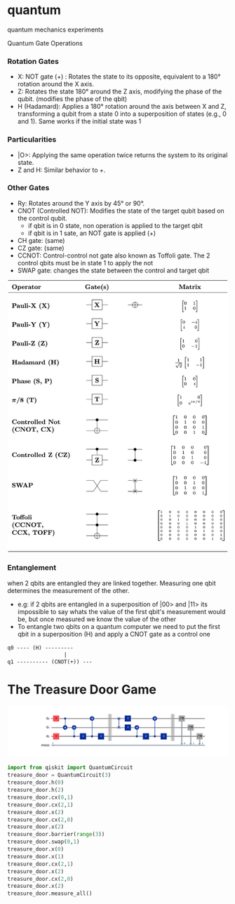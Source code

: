 # quantum
quantum mechanics experiments



Quantum Gate Operations

### Rotation Gates

- X: NOT gate (\+) : Rotates the state to its opposite, equivalent to a 180° rotation around the X axis.
- Z: Rotates the state 180° around the Z axis, modifying the phase of the qubit. (modifies the phase of the qbit)
- H (Hadamard): Applies a 180° rotation around the axis between X and Z, transforming a qubit from a state 0 into
  a superposition of states (e.g., 0 and 1).  Same works if the initial state was 1

### Particularities

- |O>: Applying the same operation twice returns the system to its original state.
- Z and H: Similar behavior to +.

### Other Gates

- Ry: Rotates around the Y axis by 45° or 90°.
- CNOT (Controlled NOT): Modifies the state of the target qubit based on the control qubit.
  - if qbit is in 0 state, non operation is applied to the target qbit
  - if qbit is in 1 sate, an NOT gate is applied (+)
- CH gate: (same)
- CZ gate: (same)
- CCNOT: Control-control not gate also known as Toffoli gate. The 2 control qbits must be in state 1 to apply the not
- SWAP gate: changes the state between the control and target qbit

![](img/Quantum_Logic_Gates.png)

### Entanglement 
when 2 qbits are entangled they are linked together. Measuring one qbit determines the measurement of the other.
- e.g: if 2 qbits are entangled in a superposition of |00> and |11> its impossible to say whats the value of the first qbit's
measurement would be, but once measured we know the value of the other 
- To entangle two qbits on a quantum computer we need to put the first qbit in a superposition (H) and apply a CNOT gate as
a control one

```text
q0 ---- (H) ---------
                  |
q1 ---------- (CNOT(+)) ---
```


# The Treasure Door Game

![](img/treasure_door.png)

```python
import from qiskit import QuantumCircuit
treasure_door = QuantumCircuit(3)
treasure_door.h(0)
treasure_door.h(2)
treasure_door.cx(0,1)
treasure_door.cx(2,1)
treasure_door.x(2)
treasure_door.cx(2,0)
treasure_door.x(2)
treasure_door.barrier(range(3))
treasure_door.swap(0,1)
treasure_door.x(0)
treasure_door.x(1)
treasure_door.cx(2,1)
treasure_door.x(2)
treasure_door.cx(2,0)
treasure_door.x(2)
treasure_door.measure_all()
```